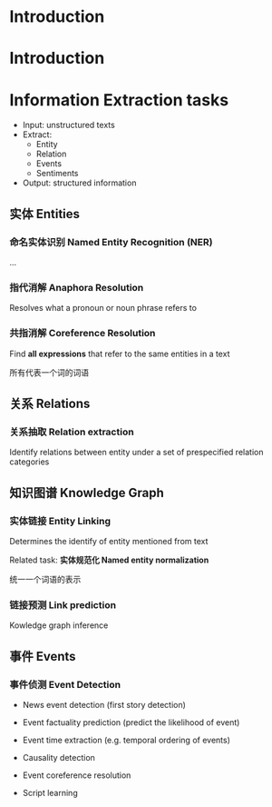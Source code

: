 # Introduction

# Introduction

# Information Extraction tasks
- Input: unstructured texts
- Extract:
    - Entity
    - Relation
    - Events
    - Sentiments
- Output: structured information

## 实体 Entities
### 命名实体识别 Named Entity Recognition (NER)
...

### 指代消解 Anaphora Resolution
Resolves what a pronoun or noun phrase refers to

### 共指消解 Coreference Resolution
Find **all expressions** that refer to the same entities in a text

所有代表一个词的词语


## 关系 Relations

### 关系抽取 Relation extraction
Identify relations between entity under a set of prespecified relation categories


## 知识图谱 Knowledge Graph

### 实体链接 Entity Linking
Determines the identify of entity mentioned from text

Related task: **实体规范化 Named entity normalization**

统一一个词语的表示

### 链接预测 Link prediction
Kowledge graph inference

## 事件 Events

### 事件侦测 Event Detection

- News event detection (first story detection)
- Event factuality prediction (predict the likelihood of event)
- Event time extraction (e.g. temporal ordering of events)
- Causality detection

- Event coreference resolution
- Script learning